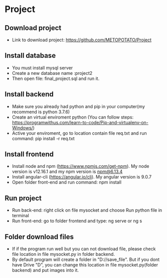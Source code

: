 # Project

## Download project
- Link to download project: https://github.com/METOPOTATO/Project

## Install database 
- You must install mysql server 
- Create a new database name :project2
- Then open file: final_project.sql and run it.

## Install backend 
- Make sure you already had python and pip in your computer(my recommend is python 3.7.6)
- Create an virtual enviroment python (You can follow steps: https://programwithus.com/learn-to-code/Pip-and-virtualenv-on-Windows/)
- Active your enviroment, go to location contain file req.txt and run command: pip install -r req.txt 

## Install frontend 
- Install node and npm (https://www.npmjs.com/get-npm). My node version is v12.16.1 and my npm version is npm@6.13.4
- Install angular-cli (https://angular.io/cli). My angular version is 9.0.7
- Open folder front-end and run command: npm install

## Run project
- Run back-end: right click on file mysocket and choose Run python file in terminal
- Run front-end: go to folder frontend and type: ng serve or ng s

## Folder download files
- If if the program run well but you can not download file, please check file location in file mysocket.py in folder backend.
- By default program will create a folder in "D://save_file". But if you dont have Drive "D", you can change this location in file mysocket.py(folder backend) and put images into it.
